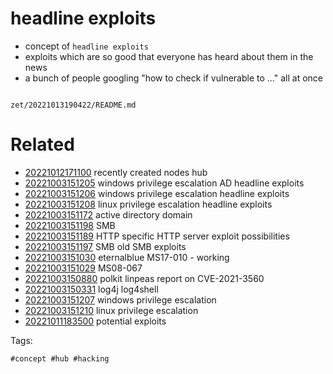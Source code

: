 # headline exploits

- concept of `headline exploits`
- exploits which are so good that everyone has heard about them in the news
- a bunch of people googling "how to check if vulnerable to ..." all at once

```
```

` zet/20221013190422/README.md `

# Related

- [20221012171100](/zet/20221012171100/README.md) recently created nodes hub
- [20221003151205](/zet/20221003151205/README.md) windows privilege escalation AD headline exploits
- [20221003151206](/zet/20221003151206/README.md) windows privilege escalation headline exploits
- [20221003151208](/zet/20221003151208/README.md) linux privilege escalation headline exploits
- [20221003151172](/zet/20221003151172/README.md) active directory domain
- [20221003151198](/zet/20221003151198/README.md) SMB
- [20221003151189](/zet/20221003151189/README.md) HTTP specific HTTP server exploit possibilities
- [20221003151197](/zet/20221003151197/README.md) SMB old SMB exploits
- [20221003151030](/zet/20221003151030/README.md) eternalblue MS17-010 - working
- [20221003151029](/zet/20221003151029/README.md) MS08-067
- [20221003150880](/zet/20221003150880/README.md) polkit linpeas report on CVE-2021-3560
- [20221003150331](/zet/20221003150331/README.md) log4j log4shell
- [20221003151207](/zet/20221003151207/README.md) windows privilege escalation
- [20221003151210](/zet/20221003151210/README.md) linux privilege escalation
- [20221011183500](/zet/20221011183500/README.md) potential exploits

Tags:

    #concept #hub #hacking
